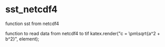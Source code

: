 <link rel="stylesheet" href="//cdnjs.cloudflare.com/ajax/libs/KaTeX/0.3.0/katex.min.css">
<script src="//cdnjs.cloudflare.com/ajax/libs/KaTeX/0.3.0/katex.min.js"></script>


# sst_netcdf4
function sst from netcdf4

function to read data from netcdf4 to tif
katex.render("c = \\pm\\sqrt{a^2 + b^2}", element);
